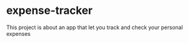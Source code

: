 # expense-tracker
This project is about an app that let you track and check your personal expenses  

